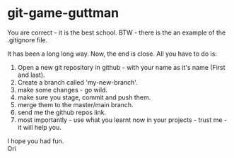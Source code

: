 # git-game-guttman

You are correct - it is the best school.
BTW - there is the an example of the .gitignore file.

It has been a long long way.
Now, the end is close.
All you have to do is:

1. Open a new git repository in github - with your name as it's name (First and last).
2. Create a branch called 'my-new-branch'.
3. make some changes - go wild.
4. make sure you stage, commit and push them.
5. merge them to the master/main branch.
6. send me the github repos link.
7. most importantly - use what you learnt now in your projects - trust me - it will help you.

I hope you had fun. <br>
Ori
